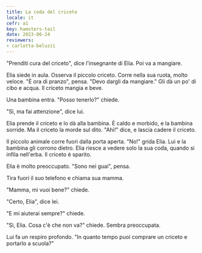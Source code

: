 ```yaml
---
title: La coda del criceto
locale: it
cefr: a1
key: hamsters-tail
date: 2023-06-24
reviewers:
- carlotta-beluzzi
---
```


"Prenditi cura del criceto", dice l'insegnante di Elia. Poi va a mangiare.

Elia siede in aula. Osserva il piccolo criceto. Corre nella sua ruota, molto veloce. "È ora di pranzo", pensa. "Devo dargli da mangiare." Gli dà un po' di cibo e acqua. Il criceto mangia e beve.

Una bambina entra. "Posso tenerlo?" chiede.

"Sì, ma fai attenzione", dice lui.

Elia prende il criceto e lo dà alla bambina. È caldo e morbido, e la bambina sorride. Ma il criceto la morde sul dito. "Ahi!" dice, e lascia cadere il criceto.

Il piccolo animale corre fuori dalla porta aperta. "No!" grida Elia. Lui e la bambina gli corrono dietro. Elia riesce a vedere solo la sua coda, quando si infila nell'erba. Il criceto è sparito.

Elia è molto preoccupato. "Sono nei guai", pensa.

Tira fuori il suo telefono e chiama sua mamma.

"Mamma, mi vuoi bene?" chiede.

"Certo, Elia", dice lei.

"E mi aiuterai sempre?" chiede.

"Sì, Elia. Cosa c'è che non va?" chiede. Sembra preoccupata.

Lui fa un respiro profondo. "In quanto tempo puoi comprare un criceto e portarlo a scuola?"
